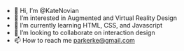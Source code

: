 - 👋 Hi, I’m @KateNovian
- 👀 I’m interested in Augmented and Virtual Reality Design
- 🌱 I’m currently learning HTML, CSS, and Javascript
- 💞️ I’m looking to collaborate on interaction design
- 📫 How to reach me parkerke@gmail.com

<!---
KateNovian/KateNovian is a ✨ special ✨ repository because its `README.md` (this file) appears on your GitHub profile.
You can click the Preview link to take a look at your changes.
--->
